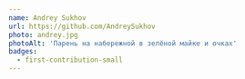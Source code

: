 ```yaml
---
name: Andrey Sukhov
url: https://github.com/AndreySukhov
photo: andrey.jpg
photoAlt: 'Парень на набережной в зелёной майке и очках'
badges:
  - first-contribution-small
---
```

